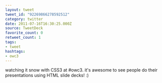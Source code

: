 ```yaml
---
layout: tweet
tweet_id: "92269866278592512"
category: twitter
date: 2011-07-16T16:30:25.000Z
source: TweetDeck
favorite_count: 0
retweet_count: 1
tags:
- tweet
hashtags:
- owc3
---
```


watching it snow with CSS3 at #owc3. it's awesome to see people do their presentations using HTML slide decks! :)
